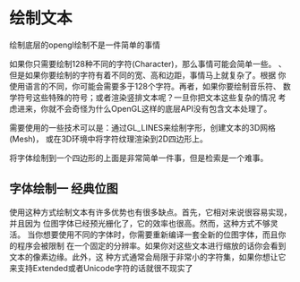 # 绘制文本

绘制底层的opengl绘制不是一件简单的事情

如果你只需要绘制128种不同的字符(Character)，那么事情可能会简单一些。
、但是如果你要绘制的字符有着不同的宽、高和边距，事情马上就复杂了。根据
你使用语言的不同，你可能会需要多于128个字符。再者，如果你要绘制音乐符、
数学符号这些特殊的符号；或者渲染竖排文本呢？一旦你把文本这些复杂的情况
考虑进来，你就不会奇怪为什么OpenGL这样的底层API没有包含文本处理了。


需要使用的一些技术可以是：通过GL_LINES来绘制字形，创建文本的3D网格(Mesh)，
或在3D环境中将字符纹理渲染到2D四边形上。

将字体绘制到一个四边形的上面是非常简单一件事，但是检索是一个难事。

## 字体绘制一  经典位图

使用这种方式绘制文本有许多优势也有很多缺点。首先，它相对来说很容易实现，并且因为
位图字体已经预光栅化了，它的效率也很高。然而，这种方式不够灵活。
当你想要使用不同的字体时，你需要重新编译一套全新的位图字体，而且你的程序会被限制
在一个固定的分辨率。如果你对这些文本进行缩放的话你会看到文本的像素边缘。此外，这
种方式通常会局限于非常小的字符集，如果你想让它来支持Extended或者Unicode字符的话就很不现实了